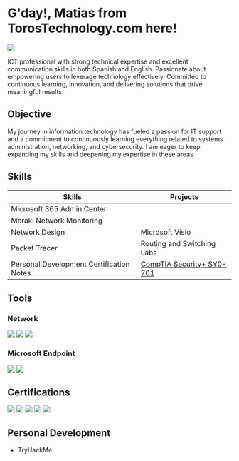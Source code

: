 # G'day!, Matias from TorosTechnology.com here!
<a href="https://www.linkedin.com/in/m-atia-s"><img src="https://img.shields.io/badge/-LinkedIn-0072b1?&style=for-the-badge&logo=linkedin&logoColor=white" /></a>

ICT professional with strong technical expertise and excellent communication skills in both Spanish and English. Passionate about empowering users to leverage technology effectively. Committed to continuous learning, innovation, and delivering solutions that drive meaningful results.

## Objective

My journey in information technology has fueled a passion for IT support and a commitment to continuously learning everything related to systems administration, networking, and cybersecurity. I am eager to keep expanding my skills and deepening my expertise in these areas

## Skills

| Skills                                         | Projects         |
|-----------------------------------------------|----------------------------|
| Microsoft 365 Admin Center          | <a href="https:torostechnology.com"></a>|
| Meraki Network Monitoring | <a href="https:torostechnology.com"></a>|
| Network Design      | Microsoft Visio|
| Packet Tracer         | Routing and Switching Labs|
| Personal Development Certification Notes  | <a href="https://github.com/m-atia-s/Security-SY0-701">CompTIA Security+ SY0-701</a>| 

## Tools

### Network
<div>
    <img src="https://img.shields.io/badge/-Wireshark-1679A7?&style=for-the-badge&logo=Wireshark&logoColor=white" />
    <img src="https://img.shields.io/badge/-Packet%20Tracer-1679A7?&style=for-the-badge&logo=Packet%20Tracer&logoColor=white" />
    <img src="https://img.shields.io/badge/-Meraki-1679A7?&style=for-the-badge&logo=Cisco%20Meraki&logoColor=white" />
</div>

### Microsoft Endpoint
<div>
    <img src="https://img.shields.io/badge/-Microsoft_Defender_for_Endpoint-00A4EF?&style=for-the-badge&logo=Microsoft&logoColor=white" />
    <img src="https://img.shields.io/badge/-Microsoft_Intune-00A4EF?&style=for-the-badge&logo=Microsoft&logoColor=white" />
</div>


## Certifications
<div>
<img src="https://img.shields.io/badge/-Security%2B-FF0000?&style=for-the-badge&logo=CompTIA&logoColor=white" />
<img src="https://img.shields.io/badge/-A%2B-4D4D4D?&style=for-the-badge&logo=CompTIA&logoColor=white" />
<img src="https://img.shields.io/badge/-CCNA-1BA0D7?&style=for-the-badge&logo=Cisco&logoColor=white" />
<img src="https://img.shields.io/badge/-AZ--900-4D4D4D?&style=for-the-badge&logo=Microsoft%20Azure&logoColor=white" />
<img src="https://img.shields.io/badge/-ITF%2B-4D4D4D?&style=for-the-badge&logo=CompTIA&logoColor=white" />
</div>

## Personal Development
- TryHackMe

